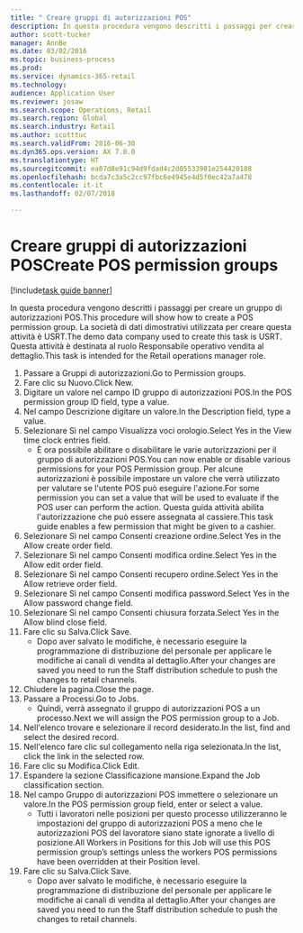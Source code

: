 ```yaml
--- 
title: " Creare gruppi di autorizzazioni POS"
description: In questa procedura vengono descritti i passaggi per creare un gruppo di autorizzazioni POS.
author: scott-tucker
manager: AnnBe
ms.date: 03/02/2016
ms.topic: business-process
ms.prod: 
ms.service: dynamics-365-retail
ms.technology: 
audience: Application User
ms.reviewer: josaw
ms.search.scope: Operations, Retail
ms.search.region: Global
ms.search.industry: Retail
ms.author: scotttuc
ms.search.validFrom: 2016-06-30
ms.dyn365.ops.version: AX 7.0.0
ms.translationtype: HT
ms.sourcegitcommit: ea07d8e91c94d9fdad4c2d05533981e254420188
ms.openlocfilehash: bcda7c3a5c2cc97fbc6e4945e4d5f0ec42a7a478
ms.contentlocale: it-it
ms.lasthandoff: 02/07/2018

---
```

# <a name="create-pos-permission-groups"></a><span data-ttu-id="15e7b-103"> Creare gruppi di autorizzazioni POS</span><span class="sxs-lookup"><span data-stu-id="15e7b-103">Create POS permission groups</span></span>

[!include[task guide banner](../includes/task-guide-banner.md)]

<span data-ttu-id="15e7b-104">In questa procedura vengono descritti i passaggi per creare un gruppo di autorizzazioni POS.</span><span class="sxs-lookup"><span data-stu-id="15e7b-104">This procedure will show how to create a POS permission group.</span></span> <span data-ttu-id="15e7b-105">La società di dati dimostrativi utilizzata per creare questa attività è USRT.</span><span class="sxs-lookup"><span data-stu-id="15e7b-105">The demo data company used to create this task is USRT.</span></span> <span data-ttu-id="15e7b-106">Questa attività è destinata al ruolo Responsabile operativo vendita al dettaglio.</span><span class="sxs-lookup"><span data-stu-id="15e7b-106">This task is intended for the Retail operations manager role.</span></span>

1. <span data-ttu-id="15e7b-107">Passare a Gruppi di autorizzazioni.</span><span class="sxs-lookup"><span data-stu-id="15e7b-107">Go to Permission groups.</span></span>
2. <span data-ttu-id="15e7b-108">Fare clic su Nuovo.</span><span class="sxs-lookup"><span data-stu-id="15e7b-108">Click New.</span></span>
3. <span data-ttu-id="15e7b-109">Digitare un valore nel campo ID gruppo di autorizzazioni POS.</span><span class="sxs-lookup"><span data-stu-id="15e7b-109">In the POS permission group ID field, type a value.</span></span>
4. <span data-ttu-id="15e7b-110">Nel campo Descrizione digitare un valore.</span><span class="sxs-lookup"><span data-stu-id="15e7b-110">In the Description field, type a value.</span></span>
5. <span data-ttu-id="15e7b-111">Selezionare Sì nel campo Visualizza voci orologio.</span><span class="sxs-lookup"><span data-stu-id="15e7b-111">Select Yes in the View time clock entries field.</span></span>
    * <span data-ttu-id="15e7b-112">È ora possibile abilitare o disabilitare le varie autorizzazioni per il gruppo di autorizzazioni POS.</span><span class="sxs-lookup"><span data-stu-id="15e7b-112">You can now enable or disable various permissions for your POS Permission group.</span></span> <span data-ttu-id="15e7b-113">Per alcune autorizzazioni è possibile impostare un valore che verrà utilizzato per valutare se l'utente POS può eseguire l'azione.</span><span class="sxs-lookup"><span data-stu-id="15e7b-113">For some permission you can set a value that will be used to evaluate if the POS user can perform the action.</span></span>  <span data-ttu-id="15e7b-114">Questa guida attività abilita l'autorizzazione che può essere assegnata al cassiere.</span><span class="sxs-lookup"><span data-stu-id="15e7b-114">This task guide enables a few permission that might be given to a cashier.</span></span>  
6. <span data-ttu-id="15e7b-115">Selezionare Sì nel campo Consenti creazione ordine.</span><span class="sxs-lookup"><span data-stu-id="15e7b-115">Select Yes in the Allow create order field.</span></span>
7. <span data-ttu-id="15e7b-116">Selezionare Sì nel campo Consenti modifica ordine.</span><span class="sxs-lookup"><span data-stu-id="15e7b-116">Select Yes in the Allow edit order field.</span></span>
8. <span data-ttu-id="15e7b-117">Selezionare Sì nel campo Consenti recupero ordine.</span><span class="sxs-lookup"><span data-stu-id="15e7b-117">Select Yes in the Allow retrieve order field.</span></span>
9. <span data-ttu-id="15e7b-118">Selezionare Sì nel campo Consenti modifica password.</span><span class="sxs-lookup"><span data-stu-id="15e7b-118">Select Yes in the Allow password change field.</span></span>
10. <span data-ttu-id="15e7b-119">Selezionare Sì nel campo Consenti chiusura forzata.</span><span class="sxs-lookup"><span data-stu-id="15e7b-119">Select Yes in the Allow blind close field.</span></span>
11. <span data-ttu-id="15e7b-120">Fare clic su Salva.</span><span class="sxs-lookup"><span data-stu-id="15e7b-120">Click Save.</span></span>
    * <span data-ttu-id="15e7b-121">Dopo aver salvato le modifiche, è necessario eseguire la programmazione di distribuzione del personale per applicare le modifiche ai canali di vendita al dettaglio.</span><span class="sxs-lookup"><span data-stu-id="15e7b-121">After your changes are saved you need to run the Staff distribution schedule to push the changes to retail channels.</span></span>  
12. <span data-ttu-id="15e7b-122">Chiudere la pagina.</span><span class="sxs-lookup"><span data-stu-id="15e7b-122">Close the page.</span></span>
13. <span data-ttu-id="15e7b-123">Passare a Processi.</span><span class="sxs-lookup"><span data-stu-id="15e7b-123">Go to Jobs.</span></span>
    * <span data-ttu-id="15e7b-124">Quindi, verrà assegnato il gruppo di autorizzazioni POS a un processo.</span><span class="sxs-lookup"><span data-stu-id="15e7b-124">Next we will assign the POS permission group to a Job.</span></span>  
14. <span data-ttu-id="15e7b-125">Nell'elenco trovare e selezionare il record desiderato.</span><span class="sxs-lookup"><span data-stu-id="15e7b-125">In the list, find and select the desired record.</span></span>
15. <span data-ttu-id="15e7b-126">Nell'elenco fare clic sul collegamento nella riga selezionata.</span><span class="sxs-lookup"><span data-stu-id="15e7b-126">In the list, click the link in the selected row.</span></span>
16. <span data-ttu-id="15e7b-127">Fare clic su Modifica.</span><span class="sxs-lookup"><span data-stu-id="15e7b-127">Click Edit.</span></span>
17. <span data-ttu-id="15e7b-128">Espandere la sezione Classificazione mansione.</span><span class="sxs-lookup"><span data-stu-id="15e7b-128">Expand the Job classification section.</span></span>
18. <span data-ttu-id="15e7b-129">Nel campo Gruppo di autorizzazioni POS immettere o selezionare un valore.</span><span class="sxs-lookup"><span data-stu-id="15e7b-129">In the POS permission group field, enter or select a value.</span></span>
    * <span data-ttu-id="15e7b-130">Tutti i lavoratori nelle posizioni per questo processo utilizzeranno le impostazioni del gruppo di autorizzazioni POS a meno che le autorizzazioni POS del lavoratore siano state ignorate a livello di posizione.</span><span class="sxs-lookup"><span data-stu-id="15e7b-130">All Workers in Positions for this Job will use this POS permission group’s settings unless the workers POS permissions have been overridden at their Position level.</span></span>  
19. <span data-ttu-id="15e7b-131">Fare clic su Salva.</span><span class="sxs-lookup"><span data-stu-id="15e7b-131">Click Save.</span></span>
    * <span data-ttu-id="15e7b-132">Dopo aver salvato le modifiche, è necessario eseguire la programmazione di distribuzione del personale per applicare le modifiche ai canali di vendita al dettaglio.</span><span class="sxs-lookup"><span data-stu-id="15e7b-132">After your changes are saved you need to run the Staff distribution schedule to push the changes to retail channels.</span></span>  


